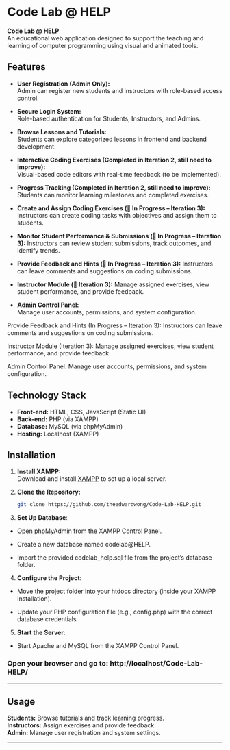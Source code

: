 # Code Lab @ HELP

**Code Lab @ HELP**  
An educational web application designed to support the teaching and learning of computer programming using visual and animated tools.

## Features

- **User Registration (Admin Only):**  
  Admin can register new students and instructors with role-based access control.

- **Secure Login System:**  
  Role-based authentication for Students, Instructors, and Admins.

- **Browse Lessons and Tutorials:**  
  Students can explore categorized lessons in frontend and backend development.

- **Interactive Coding Exercises (Completed in Iteration 2, still need to improve):**  
  Visual-based code editors with real-time feedback (to be implemented).

- **Progress Tracking (Completed in Iteration 2, still need to improve):** 
  Students can monitor learning milestones and completed exercises.

- **Create and Assign Coding Exercises (🚧 In Progress – Iteration 3):** 
  Instructors can create coding tasks with objectives and assign them to students.

- **Monitor Student Performance & Submissions (🚧 In Progress – Iteration 3):** 
  Instructors can review student submissions, track outcomes, and identify trends.

- **Provide Feedback and Hints (🚧 In Progress – Iteration 3):** 
  Instructors can leave comments and suggestions on coding submissions.
  
- **Instructor Module (🚧 Iteration 3):**
  Manage assigned exercises, view student performance, and provide feedback.

- **Admin Control Panel:**  
  Manage user accounts, permissions, and system configuration.

Provide Feedback and Hints (In Progress – Iteration 3):
Instructors can leave comments and suggestions on coding submissions.

Instructor Module (Iteration 3):
Manage assigned exercises, view student performance, and provide feedback.

Admin Control Panel:
Manage user accounts, permissions, and system configuration.


## Technology Stack

- **Front-end:** HTML, CSS, JavaScript (Static UI)
- **Back-end:** PHP (via XAMPP)
- **Database:** MySQL (via phpMyAdmin)
- **Hosting:** Localhost (XAMPP)

## Installation

1. **Install XAMPP:**  
   Download and install [XAMPP](https://www.apachefriends.org/index.html) to set up a local server.

2. **Clone the Repository:**  
   ```bash
   git clone https://github.com/theedwardwong/Code-Lab-HELP.git

3. **Set Up Database**:

- Open phpMyAdmin from the XAMPP Control Panel.

- Create a new database named codelab@HELP.

- Import the provided codelab_help.sql file from the project’s database folder.

4. **Configure the Project**:

- Move the project folder into your htdocs directory (inside your XAMPP installation).

- Update your PHP configuration file (e.g., config.php) with the correct database credentials.

5. **Start the Server**:

- Start Apache and MySQL from the XAMPP Control Panel.

### Open your browser and go to: http://localhost/Code-Lab-HELP/

---
## Usage

**Students:** Browse tutorials and track learning progress.  
**Instructors:** Assign exercises and provide feedback.  
**Admin:** Manage user registration and system settings.

---
